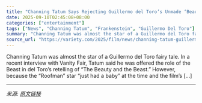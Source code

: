 ```yaml
---
title: "Channing Tatum Says Rejecting Guillermo del Toro’s Unmade ‘Beauty and the Beast’ Remake Is ‘One of the Biggest Mistakes of My Career’"
date: 2025-09-10T02:45:08+08:00
categories: ["entertainment"]
tags: ["News", "Channing Tatum", "Frankenstein", "Guillermo Del Toro"]
summary: "Channing Tatum was almost the star of a Guillermo del Toro fairy tale. In a recent interview with Vanity Fair, Tatum said he was offered the role of the Beast in del Toro&#8217;s retelling of &#8220;T"
source_url: "https://variety.com/2025/film/news/channing-tatum-guillermo-del-toros-beauty-and-the-beast-1236513756/"
---
```


Channing Tatum was almost the star of a Guillermo del Toro fairy tale. In a recent interview with Vanity Fair, Tatum said he was offered the role of the Beast in del Toro&#8217;s retelling of &#8220;The Beauty and the Beast.&#8221; However, because the &#8220;Roofman&#8221; star &#8220;just had a baby&#8221; at the time and the film&#8217;s [&#8230;]

---

*来源: [原文链接](https://variety.com/2025/film/news/channing-tatum-guillermo-del-toros-beauty-and-the-beast-1236513756/)*
